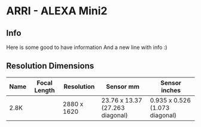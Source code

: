 # ARRI - ALEXA Mini2

## Info

Here is some good to have information
And a new line with info :)

## Resolution Dimensions

| Name   | Focal Length   | Resolution   | Sensor mm                       | Sensor inches                  |
|--------|----------------|--------------|---------------------------------|--------------------------------|
| 2.8K   |                | 2880 x 1620  | 23.76 x 13.37 (27.263 diagonal) | 0.935 x 0.526 (1.073 diagonal) |
